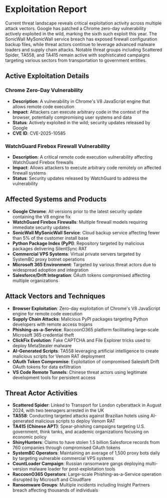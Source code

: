 # Exploitation Report

Current threat landscape reveals critical exploitation activity across multiple attack vectors. Google has patched a Chrome zero-day vulnerability actively exploited in the wild, marking the sixth such exploit this year. The SonicWall MySonicWall service breach has exposed firewall configuration backup files, while threat actors continue to leverage advanced malware loaders and supply chain attacks. Notable threat groups including Scattered Spider, TA558, and TA415 remain active with sophisticated campaigns targeting various sectors from transportation to government entities.

## Active Exploitation Details

### Chrome Zero-Day Vulnerability
- **Description**: A vulnerability in Chrome's V8 JavaScript engine that allows remote code execution
- **Impact**: Attackers can execute arbitrary code in the context of the browser, potentially compromising user systems and data
- **Status**: Actively exploited in the wild; security updates released by Google
- **CVE ID**: CVE-2025-10585

### WatchGuard Firebox Firewall Vulnerability
- **Description**: A critical remote code execution vulnerability affecting WatchGuard Firebox firewalls
- **Impact**: Allows attackers to execute arbitrary code remotely on affected firewall systems
- **Status**: Security updates released by WatchGuard to address the vulnerability

## Affected Systems and Products

- **Google Chrome**: All versions prior to the latest security update containing the V8 engine fix
- **WatchGuard Firebox Firewalls**: Multiple firewall models requiring immediate security updates
- **SonicWall MySonicWall Service**: Cloud backup service affecting fewer than 5% of the customer install base
- **Python Package Index (PyPI)**: Repository targeted by malicious packages delivering SilentSync RAT
- **Commercial VPS Systems**: Virtual private servers targeted by SystemBC proxy botnet operations
- **Microsoft 365 Environment**: Targeted by various threat actors due to widespread adoption and integration
- **Salesforce/Drift Integration**: OAuth tokens compromised affecting multiple organizations

## Attack Vectors and Techniques

- **Browser Exploitation**: Zero-day exploitation of Chrome's V8 JavaScript engine for remote code execution
- **Supply Chain Attacks**: Malicious PyPI packages targeting Python developers with remote access trojans
- **Phishing-as-a-Service**: RaccoonO365 platform facilitating large-scale Microsoft 365 credential theft
- **ClickFix Evolution**: Fake CAPTCHA and File Explorer tricks used to deploy MetaStealer malware
- **AI-Generated Scripts**: TA558 leveraging artificial intelligence to create malicious scripts for Venom RAT deployment
- **OAuth Token Compromise**: Exploitation of compromised Salesloft Drift OAuth tokens for data exfiltration
- **VS Code Remote Tunnels**: Chinese threat actors using legitimate development tools for persistent access

## Threat Actor Activities

- **Scattered Spider**: Linked to Transport for London cyberattack in August 2024, with two teenagers arrested in the UK
- **TA558**: Conducting targeted attacks against Brazilian hotels using AI-generated malicious scripts to deploy Venom RAT
- **TA415 (Chinese APT)**: Spear-phishing campaigns targeting U.S. government, think tanks, and academic organizations focusing on economic policy
- **ShinyHunters**: Claims to have stolen 1.5 billion Salesforce records from 760 companies through compromised OAuth tokens
- **SystemBC Operators**: Maintaining an average of 1,500 proxy bots daily by targeting vulnerable commercial VPS systems
- **CountLoader Campaign**: Russian ransomware gangs deploying multi-version malware loader for post-exploitation tools
- **RaccoonO365 Operators**: Large-scale Phishing-as-a-Service operation disrupted by Microsoft and Cloudflare
- **Ransomware Groups**: Multiple incidents including Insight Partners breach affecting thousands of individuals